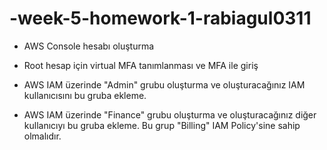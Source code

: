 # -week-5-homework-1-rabiagul0311

* AWS Console hesabı oluşturma

* Root hesap için virtual MFA tanımlanması ve MFA ile giriş 

* AWS IAM üzerinde "Admin" grubu oluşturma ve oluşturacağınız IAM kullanıcısını bu gruba ekleme. 

* AWS IAM üzerinde "Finance" grubu oluşturma ve oluşturacağınız diğer kullanıcıyı bu gruba ekleme. Bu grup "Billing" IAM Policy'sine sahip olmalıdır.
